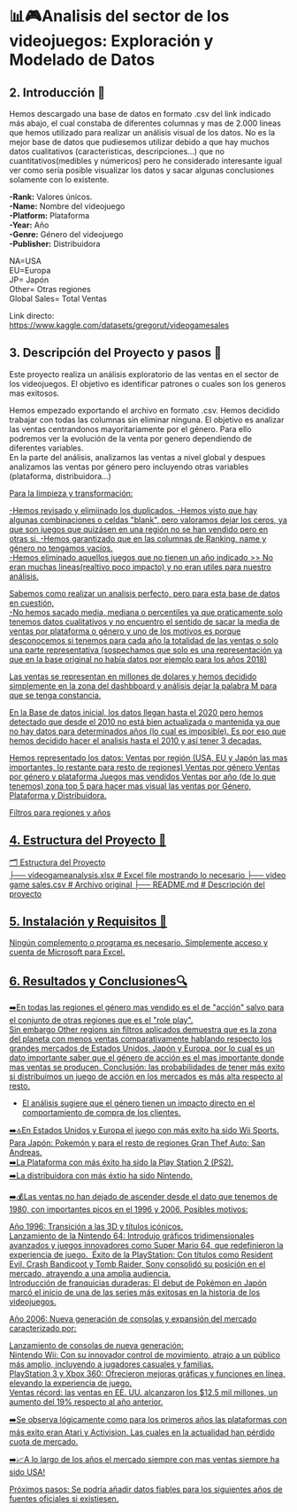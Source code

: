
# 📊🎮Analisis del sector de los videojuegos: Exploración y Modelado de Datos

## 2. Introducción 📄 

Hemos descargado una base de datos en formato .csv del link indicado más abajo, el cual constaba de diferentes columnas y mas de 2.000 lineas que hemos utilizado para realizar un análisis visual de los datos. No es la mejor base de datos que pudiesemos utilizar debido a que hay muchos datos cualitativos (caracteristicas, descripciones...) que no cuantitativos(medibles y númericos) pero he considerado interesante igual ver como sería posible visualizar los datos y sacar algunas conclusiones solamente con lo existente.

**-Rank:** Valores únicos.  
**-Name:** Nombre del videojuego  
**-Platform:** Plataforma  
**-Year:** Año  
**-Genre:** Género del videojuego  
**-Publisher:** Distribuidora  

NA=USA  
EU=Europa  
JP= Japón  
Other= Otras regiones  
Global Sales= Total Ventas  

Link directo:  
<https://www.kaggle.com/datasets/gregorut/videogamesales>  

## 3. Descripción del Proyecto y pasos 📖

Este proyecto realiza un análisis exploratorio de las ventas en el sector de los videojuegos. El objetivo es identificar patrones o cuales son los generos mas exitosos.  

Hemos empezado exportando el archivo en formato .csv. 
Hemos decidido trabajar con todas las columnas sin eliminar ninguna. El objetivo es analizar las ventas centrandonos mayoritariamente por el género. 
Para ello podremos ver la evolución de la venta por genero dependiendo de diferentes variables.  
En la parte del análisis, analizamos las ventas a nivel global y despues analizamos las ventas por género pero incluyendo otras variables (plataforma, distribuidora...)  

<u>Para la limpieza y transformación:<u>  

-Hemos revisado y elimiinado los duplicados.
-Hemos visto que hay algunas combinaciones o celdas "blank", pero valoramos dejar los ceros, ya que son juegos que quizásen en una región no se han vendido pero en otras si. -Hemos garantizado que en las columnas de Ranking, name y género no tengamos vacíos.  
-Hemos eliminado aquellos juegos que no tienen un año indicado >> No eran muchas lineas(realtivo poco impacto) y no eran utiles para nuestro análisis.  

Sabemos como realizar un analisis perfecto, pero para esta base de datos en cuestión,  
-No hemos sacado media, mediana o percentiles ya que praticamente solo tenemos datos cualitativos y no encuentro el sentido de sacar la media de ventas por plataforma o género y uno de los motivos es porque desconocemos si tenemos para cada año la totalidad de las ventas o solo una parte representativa (sospechamos que solo es una representación ya que en la base original no había datos por ejemplo para los años 2018)  

Las ventas se representan en millones de dolares y hemos decidido simplemente en la zona del dashbboard y análisis dejar la palabra M para que se tenga constancia.   

En la Base de datos inicial, los datos llegan hasta el 2020 pero hemos detectado que desde el 2010 no está bien actualizada o mantenida ya que no hay datos para determinados años (lo cual es imposible). Es por eso que hemos decidido hacer el analisis hasta el 2010 y así tener 3 decadas.

Hemos representado los datos:
Ventas por región (USA, EU y Japón las mas importantes, lo restante para resto de regiones)
Ventas por género 
Ventas por género y plataforma
Juegos mas vendidos
Ventas por año (de lo que tenemos)
zona top 5 para hacer mas visual las ventas por Género, Plataforma y Distribuidora.

Filtros para regiones y años

## 4. Estructura del Proyecto 📝 

🗂 Estructura del Proyecto  
├── videogameanalysis.xlsx # Excel file mostrando lo necesario
├── video game sales.csv # Archivo original
├── README.md # Descripción del proyecto  

## 5. Instalación y Requisitos 🔧
Ningún complemento o programa es necesario. Simplemente acceso y cuenta de Microsoft para Excel.  

## 6. Resultados y Conclusiones🔍


➡️En todas las regiones el género mas vendido es el de "acción" salvo para el conjunto de otras regiones que es el "role play".  
Sin embargo Other regions sin filtros aplicados demuestra que es la zona del planeta con menos ventas comparativamente hablando respecto los grandes mercados de Estados Unidos, Japón y Europa, por lo cual es un dato importante saber que el género de acción es el mas importante donde mas ventas se producen. Conclusión: las probabilidades de tener más exito si distribuimos un juego de acción en los mercados es más alta respecto al resto.

- El análisis sugiere que el género tienen un impacto directo en el comportamiento de compra de los clientes.  

➡️🔝En Estados Unidos y Europa el juego con más exito ha sido Wii Sports. Para Japón: Pokemón y para el resto de regiones Gran Thef Auto: San Andreas.  
➡️La Plataforma con más éxito ha sido la Play Station 2 (PS2).  
➡️La distribuidora con más éxtio ha sido Nintendo.  

➡️💰Las ventas no han dejado de ascender desde el dato que tenemos de 1980, con importantes picos en el 1996 y 2006. Posibles motivos:

Año 1996: Transición a las 3D y títulos icónicos.  
Lanzamiento de la Nintendo 64: Introdujo gráficos tridimensionales avanzados y juegos innovadores como Super Mario 64, que redefinieron la experiencia de juego.  ​
Éxito de la PlayStation: Con títulos como Resident Evil, Crash Bandicoot y Tomb Raider, Sony consolidó su posición en el mercado, atrayendo a una amplia audiencia.​  
Introducción de franquicias duraderas: El debut de Pokémon en Japón marcó el inicio de una de las series más exitosas en la historia de los videojuegos.  

Año 2006: Nueva generación de consolas y expansión del mercado caracterizado por:​  

Lanzamiento de consolas de nueva generación:  
Nintendo Wii: Con su innovador control de movimiento, atrajo a un público más amplio, incluyendo a jugadores casuales y familias.  
PlayStation 3 y Xbox 360: Ofrecieron mejoras gráficas y funciones en línea, elevando la experiencia de juego.​  
Ventas récord: las ventas en EE. UU. alcanzaron los $12.5 mil millones, un aumento del 19% respecto al año anterior.  

➡️Se observa lógicamente como para los primeros años las plataformas con más exito eran Atari y Activision. Las cuales en la actualidad han pérdido cuota de mercado.

➡️📈A lo largo de los años el mercado siempre con mas ventas siempre ha sido USA!

Próximos pasos: Se podría añadir datos fiables para los siguientes años de fuentes oficiales si existiesen.
